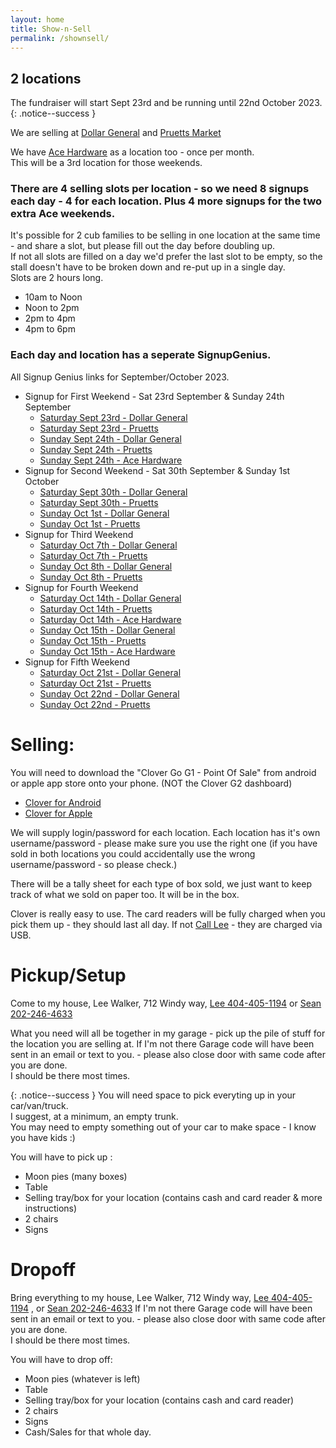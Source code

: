 ```yaml
---
layout: home
title: Show-n-Sell
permalink: /shownsell/
---
```


## 2 locations

The fundraiser will start Sept 23rd and be running until 22nd October 2023.
{: .notice--success }

We are selling at [Dollar General](https://www.google.com/maps/place/Dollar+General/@35.1744822,-85.3314633,17z/data=!3m2!4b1!5s0x8860f449559ad427:0xd12cea5ca04fd5cf!4m5!3m4!1s0x8860f44bffddafb7:0x14737cbbf3090bd2!8m2!3d35.1744822!4d-85.3292746) and [Pruetts Market](https://www.google.com/maps/place/Pruett's+Market/@35.1386309,-85.330655,17z/data=!3m1!4b1!4m5!3m4!1s0x8860f5919d29f255:0x510723ddf790f66a!8m2!3d35.1386309!4d-85.328461)

We have [Ace Hardware](https://www.google.com/maps/place/Elder's+Ace+Hardware-+Walden/@35.1546421,-85.319739,17z/data=!3m1!4b1!4m6!3m5!1s0x8860f5a6f5c443f7:0x1c7c9b0e2a8c4c0!8m2!3d35.1546421!4d-85.3171587!16s%2Fg%2F1tdwl729?entry=ttu) as a location too - once per month. <br/>
This will be a 3rd location for those weekends.

### There are 4 selling slots per location  - so we need 8 signups each day - 4 for each location. Plus 4 more signups for the two extra Ace weekends.

It's possible for 2 cub families to be selling in one location at the same time - and share a slot, but please fill out the day before doubling up.<br/>
If not all slots are filled on a day we'd prefer the last slot to be empty, so the stall doesn't have to be broken down and re-put up in a single day.<br/>
Slots are 2 hours long. 
- 10am to Noon
- Noon to 2pm
- 2pm to 4pm
- 4pm to 6pm

### Each day and location has a seperate SignupGenius.

All Signup Genius links for September/October 2023.
- Signup for First Weekend - Sat 23rd September & Sunday 24th September
  - [Saturday Sept 23rd -  Dollar General](https://www.signupgenius.com/go/5080C4BAFAA29A2FA7-dollar)
  - [Saturday Sept 23rd - Pruetts](https://www.signupgenius.com/go/5080C4BAFAA29A2FA7-satsept)
  - [Sunday Sept 24th -  Dollar General](https://www.signupgenius.com/go/5080C4BAFAA29A2FA7-sunsept)
  - [Sunday Sept 24th - Pruetts](https://www.signupgenius.com/go/5080C4BAFAA29A2FA7-sunsept1)
  - [Sunday Sept 24th - Ace Hardware](https://www.signupgenius.com/go/5080C4BAFAA29A2FA7-44322954-sunsept#/)
- Signup for Second Weekend - Sat 30th September &  Sunday 1st October
  - [Saturday Sept 30th -  Dollar General](https://www.signupgenius.com/go/5080C4BAFAA29A2FA7-satsept1)
  - [Saturday Sept 30th - Pruetts](https://www.signupgenius.com/go/5080C4BAFAA29A2FA7-satsept2)
  - [Sunday Oct 1st -  Dollar General](https://www.signupgenius.com/go/5080C4BAFAA29A2FA7-satoct)
  - [Sunday Oct 1st - Pruetts](https://www.signupgenius.com/go/5080C4BAFAA29A2FA7-satoct1)
- Signup for Third Weekend
  - [Saturday Oct 7th -  Dollar General](https://www.signupgenius.com/go/5080C4BAFAA29A2FA7-satoct2)
  - [Saturday Oct 7th - Pruetts](https://www.signupgenius.com/go/5080C4BAFAA29A2FA7-satoct3)
  - [Sunday Oct 8th -  Dollar General](https://www.signupgenius.com/go/5080C4BAFAA29A2FA7-satoct4)
  - [Sunday Oct 8th - Pruetts](https://www.signupgenius.com/go/5080C4BAFAA29A2FA7-satoct5)
- Signup for Fourth Weekend
  - [Saturday Oct 14th -  Dollar General](https://www.signupgenius.com/go/5080C4BAFAA29A2FA7-satoct6)
  - [Saturday Oct 14th - Pruetts](https://www.signupgenius.com/go/5080C4BAFAA29A2FA7-satoct7)
  - [Saturday Oct 14th - Ace Hardware](https://www.signupgenius.com/go/5080C4BAFAA29A2FA7-44323096-satoct#/)
  - [Sunday Oct 15th -  Dollar General](https://www.signupgenius.com/go/5080C4BAFAA29A2FA7-satoct10)
  - [Sunday Oct 15th - Pruetts](https://www.signupgenius.com/go/5080C4BAFAA29A2FA7-satoct11)
  - [Sunday Oct 15th - Ace Hardware](https://www.signupgenius.com/go/5080C4BAFAA29A2FA7-44323198-sunoct#/)
- Signup for Fifth Weekend
  - [Saturday Oct 21st -  Dollar General](https://www.signupgenius.com/go/5080C4BAFAA29A2FA7-satoct8)
  - [Saturday Oct 21st - Pruetts](https://www.signupgenius.com/go/5080C4BAFAA29A2FA7-satoct9)
  - [Sunday Oct 22nd -  Dollar General](https://www.signupgenius.com/go/5080C4BAFAA29A2FA7-satoct12)
  - [Sunday Oct 22nd - Pruetts](https://www.signupgenius.com/go/5080C4BAFAA29A2FA7-satoct13)



# Selling:
You will need to download the "Clover Go G1 - Point Of Sale" from android or apple app store onto your phone. (NOT the Clover G2 dashboard)
- [Clover for Android](https://play.google.com/store/apps/details?id=clover.companion.app&hl=en_US&gl=US)
- [Clover for Apple](https://apps.apple.com/us/app/clover-go-dashboard-pos/id969311778)

We will supply login/password for each location. Each location has it's own username/password - please make sure you use the right one (if you have sold in both locations you could accidentally use the wrong username/password - so please check.)

There will be a tally sheet for each type of box sold, we just want to keep track of what we sold on paper too. It will be in the box.

Clover is really easy to use. The card readers will be fully charged when you pick them up - they should last all day. If not [Call Lee](tel:4044051194) - they are charged via USB.

# Pickup/Setup
Come to my house, Lee Walker, 712 Windy way, [Lee 404-405-1194](tel:4044051194) or [Sean 202-246-4633](tel:2022464633)

What you need will all be together in my garage - pick up the pile of stuff for the location you are selling at. If I'm not there Garage code will have been sent in an email or text to you. - please also close door with same code after you are done. 
<br/>
I should be there most times.

{: .notice--success }
You will need space to pick everyting up in your car/van/truck.<br/>
I suggest, at a minimum, an empty trunk. <br/>
You may need to empty something out of your car to make space - I know you have kids :)

You will have to pick up : 
- Moon pies (many boxes)
- Table 
- Selling tray/box for your location (contains cash and card reader & more instructions)
- 2 chairs
- Signs

# Dropoff
Bring everything to my house, Lee Walker, 712 Windy way, [Lee 404-405-1194](tel:4044051194) , or [Sean 202-246-4633](tel:2022464633)
If I'm not there Garage code will have been sent in an email or text to you. - please also close door with same code after you are done. 
<br/>
I should be there most times.

You will have to drop off: 
- Moon pies (whatever is left)
- Table 
- Selling tray/box for your location (contains cash and card reader)
- 2 chairs
- Signs
- Cash/Sales for that whole day.


